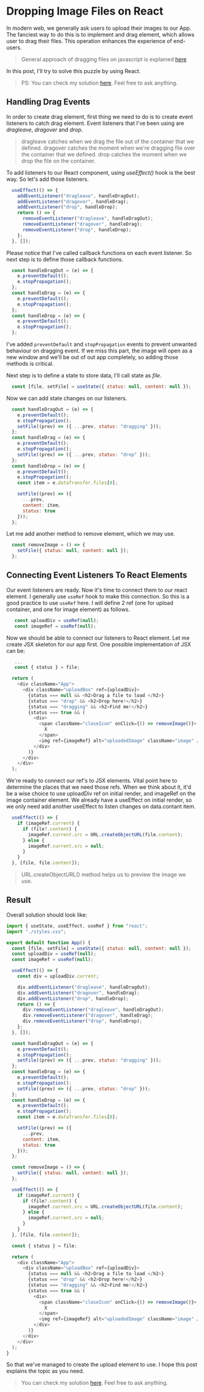 # Dropping Image Files on React

In modern web, we generally ask users to upload their images to our App. The fanciest way to do this is to implement and drag element, which allows user to drag their files. This operation enhances the experience of end-users.

> General approach of dragging files on javascript is explained [here](/blog/9)

In this post, I'll try to solve this puzzle by using React.

> PS: You can check my solution [here](https://codesandbox.io/s/happy-diffie-s7eyr9). Feel free to ask anything.


## Handling Drag Events

In order to create drag element, first thing we need to do is to create event listeners to catch drag element. Event listeners that I've been using are *dragleave*, *dragover* and *drop*.

> dragleave catches when we drag the file out of the container that we defined.
> dragover catches the moment when we're dragging file over the container that we defined.
> drop catches the moment when we drop the file on the container.

To add listeners to our React component, using *useEffect()* hook is the best way. So let's add those listeners.

```javascript
  useEffect(() => {
    addEventListener("dragleave", handleDragOut);
    addEventListener("dragover", handleDrag);
    addEventListener("drop", handleDrop);
    return () => {
      removeEventListener("dragleave", handleDragOut);
      removeEventListener("dragover", handleDrag);
      removeEventListener("drop", handleDrop);
    };
  }, []);
```

Please notice that I've called callback functions on each event listener. So next step is to define those callback functions.

```javascript
  const handleDragOut = (e) => {
    e.preventDefault();
    e.stopPropagation();
  };
  const handleDrag = (e) => {
    e.preventDefault();
    e.stopPropagation();
  };
  const handleDrop = (e) => {
    e.preventDefault();
    e.stopPropagation();
  };
```

I've added `preventDefault` and `stopPropagation` events to prevent unwanted behaviour on dragging event. If we miss this part, the image will open as a new window and we'll be out of out app completely, so adding those methods is critical.

Next step is to define a state to store data, I'll call state as *file*.

```javascript
  const [file, setFile] = useState({ status: null, content: null });
```

Now we can add state changes on our listeners. 

```javascript
  const handleDragOut = (e) => {
    e.preventDefault();
    e.stopPropagation();
    setFile((prev) => ({ ...prev, status: "dragging" }));
  };
  const handleDrag = (e) => {
    e.preventDefault();
    e.stopPropagation();
    setFile((prev) => ({ ...prev, status: "drop" }));
  };
  const handleDrop = (e) => {
    e.preventDefault();
    e.stopPropagation();
    const item = e.dataTransfer.files[0];

    setFile((prev) => ({
      ...prev,
      content: item,
      status: true
    }));
  };
```

Let me add another method to remove element, which we may use.

```javascript
  const removeImage = () => {
    setFile({ status: null, content: null });
  };
```

## Connecting Event Listeners To React Elements

Our event listeners are ready. Now it's time to connect them to our react element. I generally use `useRef` hook to make this connection. So this is a good practice to use `useRef` here. I will define 2 ref (one for upload container, and one for image element) as follows.

```javascript
   const uploadDiv = useRef(null);
   const imageRef = useRef(null);
```

Now we should be able to connect our listeners to React element. Let me create JSX skeleton for our app first. One possible implementation of JSX can be:

```javascript
   ...
   const { status } = file;

  return (
    <div className="App">
      <div className="uploadBox" ref={uploadDiv}>
        {status === null && <h2>Drag a file to load </h2>}
        {status === "drop" && <h2>Drop here!</h2>}
        {status === "dragging" && <h2>Find me!</h2>}
        {status === true && (
          <div>
            <span className="closeIcon" onClick={() => removeImage()}>
              X
            </span>
            <img ref={imageRef} alt="uploadedImage" className="image" />
          </div>
        )}
      </div>
    </div>
  );
```

We're ready to connect our ref's to JSX elements. Vital point here to determine the places that we need those refs. When we think about it, it'd be a wise choice to use uploadDiv ref on initial render, and imageRef on the image container element. We already have a useEffect on initial render, so we only need add another useEffect to listen changes on data.contant item.

```javascript
  useEffect(() => {
    if (imageRef.current) {
      if (file?.content) {
        imageRef.current.src = URL.createObjectURL(file.content);
      } else {
        imageRef.current.src = null;
      }
    }
  }, [file, file.content]);
```

> URL.createObjectURL() method helps us to preview the image we use.

## Result

Overall solution should look like:

```javascript
import { useState, useEffect, useRef } from "react";
import "./styles.css";

export default function App() {
  const [file, setFile] = useState({ status: null, content: null });
  const uploadDiv = useRef(null);
  const imageRef = useRef(null);

  useEffect(() => {
    const div = uploadDiv.current;

    div.addEventListener("dragleave", handleDragOut);
    div.addEventListener("dragover", handleDrag);
    div.addEventListener("drop", handleDrop);
    return () => {
      div.removeEventListener("dragleave", handleDragOut);
      div.removeEventListener("dragover", handleDrag);
      div.removeEventListener("drop", handleDrop);
    };
  }, []);

  const handleDragOut = (e) => {
    e.preventDefault();
    e.stopPropagation();
    setFile((prev) => ({ ...prev, status: "dragging" }));
  };
  const handleDrag = (e) => {
    e.preventDefault();
    e.stopPropagation();
    setFile((prev) => ({ ...prev, status: "drop" }));
  };
  const handleDrop = (e) => {
    e.preventDefault();
    e.stopPropagation();
    const item = e.dataTransfer.files[0];

    setFile((prev) => ({
      ...prev,
      content: item,
      status: true
    }));
  };

  const removeImage = () => {
    setFile({ status: null, content: null });
  };

  useEffect(() => {
    if (imageRef.current) {
      if (file?.content) {
        imageRef.current.src = URL.createObjectURL(file.content);
      } else {
        imageRef.current.src = null;
      }
    }
  }, [file, file.content]);

  const { status } = file;

  return (
    <div className="App">
      <div className="uploadBox" ref={uploadDiv}>
        {status === null && <h2>Drag a file to load </h2>}
        {status === "drop" && <h2>Drop here!</h2>}
        {status === "dragging" && <h2>Find me!</h2>}
        {status === true && (
          <div>
            <span className="closeIcon" onClick={() => removeImage()}>
              X
            </span>
            <img ref={imageRef} alt="uploadedImage" className="image" />
          </div>
        )}
      </div>
    </div>
  );
}
```

So that we've managed to create the upload element to use. I hope this post explains the topic as you need.

> You can check my solution [here](https://codesandbox.io/s/happy-diffie-s7eyr9). Feel free to ask anything.



